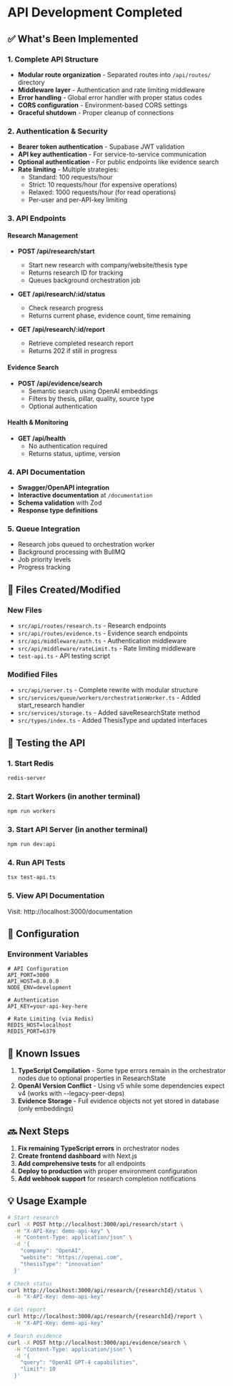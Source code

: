 # API Development Completed

## ✅ What's Been Implemented

### 1. Complete API Structure
- **Modular route organization** - Separated routes into `/api/routes/` directory
- **Middleware layer** - Authentication and rate limiting middleware
- **Error handling** - Global error handler with proper status codes
- **CORS configuration** - Environment-based CORS settings
- **Graceful shutdown** - Proper cleanup of connections

### 2. Authentication & Security
- **Bearer token authentication** - Supabase JWT validation
- **API key authentication** - For service-to-service communication
- **Optional authentication** - For public endpoints like evidence search
- **Rate limiting** - Multiple strategies:
  - Standard: 100 requests/hour
  - Strict: 10 requests/hour (for expensive operations)
  - Relaxed: 1000 requests/hour (for read operations)
  - Per-user and per-API-key limiting

### 3. API Endpoints

#### Research Management
- **POST /api/research/start**
  - Start new research with company/website/thesis type
  - Returns research ID for tracking
  - Queues background orchestration job
  
- **GET /api/research/:id/status**
  - Check research progress
  - Returns current phase, evidence count, time remaining
  
- **GET /api/research/:id/report**
  - Retrieve completed research report
  - Returns 202 if still in progress

#### Evidence Search
- **POST /api/evidence/search**
  - Semantic search using OpenAI embeddings
  - Filters by thesis, pillar, quality, source type
  - Optional authentication

#### Health & Monitoring
- **GET /api/health**
  - No authentication required
  - Returns status, uptime, version

### 4. API Documentation
- **Swagger/OpenAPI integration**
- **Interactive documentation** at `/documentation`
- **Schema validation** with Zod
- **Response type definitions**

### 5. Queue Integration
- Research jobs queued to orchestration worker
- Background processing with BullMQ
- Job priority levels
- Progress tracking

## 📁 Files Created/Modified

### New Files
- `src/api/routes/research.ts` - Research endpoints
- `src/api/routes/evidence.ts` - Evidence search endpoints
- `src/api/middleware/auth.ts` - Authentication middleware
- `src/api/middleware/rateLimit.ts` - Rate limiting middleware
- `test-api.ts` - API testing script

### Modified Files
- `src/api/server.ts` - Complete rewrite with modular structure
- `src/services/queue/workers/orchestrationWorker.ts` - Added start_research handler
- `src/services/storage.ts` - Added saveResearchState method
- `src/types/index.ts` - Added ThesisType and updated interfaces

## 🧪 Testing the API

### 1. Start Redis
```bash
redis-server
```

### 2. Start Workers (in another terminal)
```bash
npm run workers
```

### 3. Start API Server (in another terminal)
```bash
npm run dev:api
```

### 4. Run API Tests
```bash
tsx test-api.ts
```

### 5. View API Documentation
Visit: http://localhost:3000/documentation

## 🔧 Configuration

### Environment Variables
```env
# API Configuration
API_PORT=3000
API_HOST=0.0.0.0
NODE_ENV=development

# Authentication
API_KEY=your-api-key-here

# Rate Limiting (via Redis)
REDIS_HOST=localhost
REDIS_PORT=6379
```

## 🚨 Known Issues

1. **TypeScript Compilation** - Some type errors remain in the orchestrator nodes due to optional properties in ResearchState
2. **OpenAI Version Conflict** - Using v5 while some dependencies expect v4 (works with --legacy-peer-deps)
3. **Evidence Storage** - Full evidence objects not yet stored in database (only embeddings)

## 🔜 Next Steps

1. **Fix remaining TypeScript errors** in orchestrator nodes
2. **Create frontend dashboard** with Next.js
3. **Add comprehensive tests** for all endpoints
4. **Deploy to production** with proper environment configuration
5. **Add webhook support** for research completion notifications

## 💡 Usage Example

```bash
# Start research
curl -X POST http://localhost:3000/api/research/start \
  -H "X-API-Key: demo-api-key" \
  -H "Content-Type: application/json" \
  -d '{
    "company": "OpenAI",
    "website": "https://openai.com",
    "thesisType": "innovation"
  }'

# Check status
curl http://localhost:3000/api/research/{researchId}/status \
  -H "X-API-Key: demo-api-key"

# Get report
curl http://localhost:3000/api/research/{researchId}/report \
  -H "X-API-Key: demo-api-key"

# Search evidence
curl -X POST http://localhost:3000/api/evidence/search \
  -H "Content-Type: application/json" \
  -d '{
    "query": "OpenAI GPT-4 capabilities",
    "limit": 10
  }'
```